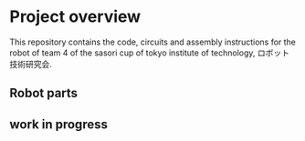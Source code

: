 # Project overview

This repository contains the code, circuits and assembly instructions for the robot of team 4 of the sasori cup of tokyo institute of technology, ロボット技術研究会.


## Robot parts 

## work in progress 
